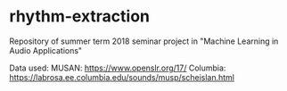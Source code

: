 # rhythm-extraction
Repository of summer term 2018 seminar project in "Machine Learning in Audio Applications"

Data used:
MUSAN: https://www.openslr.org/17/
Columbia: https://labrosa.ee.columbia.edu/sounds/musp/scheislan.html
